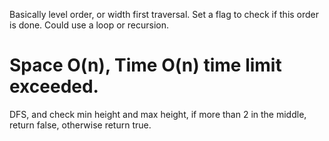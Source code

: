 
Basically level order, or width first traversal.  Set a flag to check if this order is done.  Could use a loop or recursion.     

Space O(n), Time O(n)    time limit exceeded.   
=================================================
DFS, and check min height and max height, if more than 2 in the middle, return false, otherwise return true.    

  

 